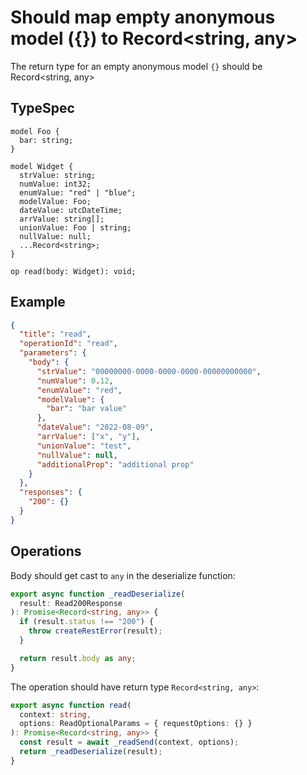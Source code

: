 # Should map empty anonymous model ({}) to Record<string, any>

The return type for an empty anonymous model `{}` should be Record<string, any>

## TypeSpec

```tsp
model Foo {
  bar: string;
}

model Widget {
  strValue: string;
  numValue: int32;
  enumValue: "red" | "blue";
  modelValue: Foo;
  dateValue: utcDateTime;
  arrValue: string[];
  unionValue: Foo | string;
  nullValue: null;
  ...Record<string>;
}

op read(body: Widget): void;
```

## Example

```json
{
  "title": "read",
  "operationId": "read",
  "parameters": {
    "body": {
      "strValue": "00000000-0000-0000-0000-00000000000",
      "numValue": 0.12,
      "enumValue": "red",
      "modelValue": {
        "bar": "bar value"
      },
      "dateValue": "2022-08-09",
      "arrValue": ["x", "y"],
      "unionValue": "test",
      "nullValue": null,
      "additionalProp": "additional prop"
    }
  },
  "responses": {
    "200": {}
  }
}
```

## Operations

Body should get cast to `any` in the deserialize function:

```ts operations function _readDeserialize
export async function _readDeserialize(
  result: Read200Response
): Promise<Record<string, any>> {
  if (result.status !== "200") {
    throw createRestError(result);
  }

  return result.body as any;
}
```

The operation should have return type `Record<string, any>`:

```ts operations function read
export async function read(
  context: string,
  options: ReadOptionalParams = { requestOptions: {} }
): Promise<Record<string, any>> {
  const result = await _readSend(context, options);
  return _readDeserialize(result);
}
```
